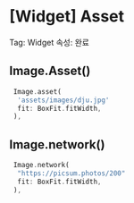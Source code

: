 # [Widget] Asset

Tag: Widget
속성: 완료

## Image.Asset()

```dart
 Image.asset(
  'assets/images/dju.jpg'
  fit: BoxFit.fitWidth,
 ),
```

## Image.network()

```dart
 Image.network(
  "https://picsum.photos/200"
  fit: BoxFit.fitWidth,
 ),
```
